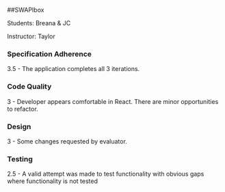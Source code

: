 ##SWAPIbox

Students: Breana & JC

Instructor: Taylor

### Specification Adherence

3.5 - The application completes all 3 iterations.

### Code Quality

3 - Developer appears comfortable in React. There are minor opportunities to refactor.

### Design

3 - Some changes requested by evaluator.

### Testing

2.5 - A valid attempt was made to test functionality with obvious gaps where functionality is not tested
